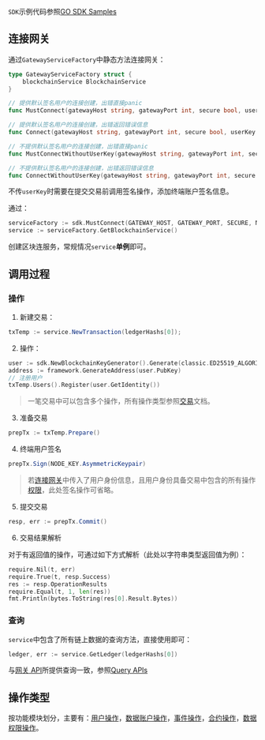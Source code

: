 `SDK`示例代码参照[GO SDK Samples](https://github.com/blockchain-jd-com/framework-go/blob/master/sdk/test/tx_test.go)

## 连接网关

通过`GatewayServiceFactory`中静态方法连接网关：
```go
type GatewayServiceFactory struct {
    blockchainService BlockchainService
}

// 提供默认签名用户的连接创建，出错直接panic
func MustConnect(gatewayHost string, gatewayPort int, secure bool, userKey ledger_model.BlockchainKeypair) *GatewayServiceFactory

// 提供默认签名用户的连接创建，出错返回错误信息
func Connect(gatewayHost string, gatewayPort int, secure bool, userKey ledger_model.BlockchainKeypair) (*GatewayServiceFactory, error)

// 不提供默认签名用户的连接创建，出错直接panic
func MustConnectWithoutUserKey(gatewayHost string, gatewayPort int, secure bool) *GatewayServiceFactory

// 不提供默认签名用户的连接创建，出错返回错误信息
func ConnectWithoutUserKey(gatewayHost string, gatewayPort int, secure bool) (*GatewayServiceFactory, error)

```

不传`userKey`时需要在提交交易前调用签名操作，添加终端账户签名信息。

通过：
```go
serviceFactory := sdk.MustConnect(GATEWAY_HOST, GATEWAY_PORT, SECURE, NODE_KEY)
service := serviceFactory.GetBlockchainService()
```
创建区块连服务，常规情况`service`**单例**即可。

## 调用过程

### 操作

1. 新建交易：
```java
txTemp := service.NewTransaction(ledgerHashs[0]);
```

2. 操作：
```go
user := sdk.NewBlockchainKeyGenerator().Generate(classic.ED25519_ALGORITHM)
address := framework.GenerateAddress(user.PubKey)
// 注册用户
txTemp.Users().Register(user.GetIdentity())
```

> 一笔交易中可以包含多个操作，所有操作类型参照[交易](spec/transaction.md)文档。

3. 准备交易
```java
prepTx := txTemp.Prepare()
```
4. 终端用户签名
```java
prepTx.Sign(NODE_KEY.AsymmetricKeypair)
```
> 若[连接网关](#连接网关)中传入了用户身份信息，且用户身份具备交易中包含的所有操作[权限](spec/user.md)，此处签名操作可省略。

5. 提交交易

```java
resp, err := prepTx.Commit()
```

6. 交易结果解析

对于有返回值的操作，可通过如下方式解析（此处以字符串类型返回值为例）：
```go
require.Nil(t, err)
require.True(t, resp.Success)
res := resp.OperationResults
require.Equal(t, 1, len(res))
fmt.Println(bytes.ToString(res[0].Result.Bytes))
```

### 查询

`service`中包含了所有链上数据的查询方法，直接使用即可：

```go
ledger, err := service.GetLedger(ledgerHashs[0])
```

与[网关 API](api/gw.md)所提供查询一致，参照[Query APIs](https://github.com/blockchain-jd-com/framework-go/blob/master/sdk/resty_query_service.go)

## 操作类型

按功能模块划分，主要有：[用户操作](spec/user.md#SDK)，[数据账户操作](spec/data-account.md#SDK)，[事件操作](spec/event.md#SDK)，[合约操作](spec/contract.md#SDK)，[数据权限操作](spec/data-permission.md#SDK)。

